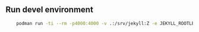 ## Run devel environment
```sh
    podman run -ti --rm -p4000:4000 -v .:/srv/jekyll:Z -e JEKYLL_ROOTLESS=1 docker.io/jekyll/jekyll jekyll serve
```